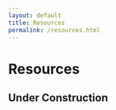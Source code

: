 ```yaml
---
layout: default
title: Resources
permalink: /resources.html
---
```


# Resources

## Under Construction
